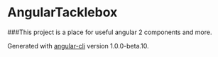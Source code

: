 # AngularTacklebox

###This project is a place for useful angular 2 components and more.

Generated with [angular-cli](https://github.com/angular/angular-cli) version 1.0.0-beta.10.
